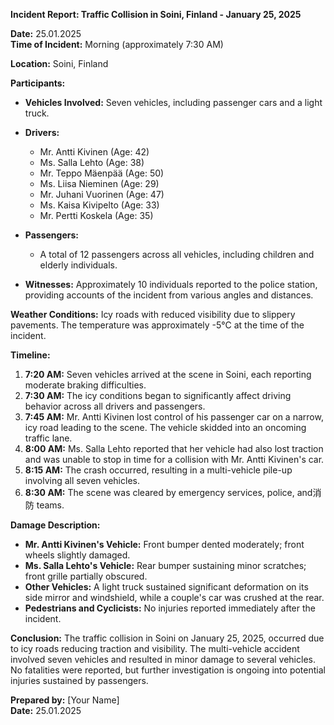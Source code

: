 

**Incident Report: Traffic Collision in Soini, Finland - January 25, 2025**

**Date:** 25.01.2025  
**Time of Incident:** Morning (approximately 7:30 AM)

**Location:** Soini, Finland

**Participants:**
- **Vehicles Involved:** Seven vehicles, including passenger cars and a light truck.
- **Drivers:**
  - Mr. Antti Kivinen (Age: 42)
  - Ms. Salla Lehto (Age: 38)
  - Mr. Teppo Mäenpää (Age: 50)
  - Ms. Liisa Nieminen (Age: 29)
  - Mr. Juhani Vuorinen (Age: 47)
  - Ms. Kaisa Kivipelto (Age: 33)
  - Mr. Pertti Koskela (Age: 35)

- **Passengers:**
  - A total of 12 passengers across all vehicles, including children and elderly individuals.

- **Witnesses:** Approximately 10 individuals reported to the police station, providing accounts of the incident from various angles and distances.

**Weather Conditions:** Icy roads with reduced visibility due to slippery pavements. The temperature was approximately -5°C at the time of the incident.

**Timeline:**
1. **7:20 AM:** Seven vehicles arrived at the scene in Soini, each reporting moderate braking difficulties.
2. **7:30 AM:** The icy conditions began to significantly affect driving behavior across all drivers and passengers.
3. **7:45 AM:** Mr. Antti Kivinen lost control of his passenger car on a narrow, icy road leading to the scene. The vehicle skidded into an oncoming traffic lane.
4. **8:00 AM:** Ms. Salla Lehto reported that her vehicle had also lost traction and was unable to stop in time for a collision with Mr. Antti Kivinen's car.
5. **8:15 AM:** The crash occurred, resulting in a multi-vehicle pile-up involving all seven vehicles.
6. **8:30 AM:** The scene was cleared by emergency services, police, and消防 teams.

**Damage Description:**
- **Mr. Antti Kivinen's Vehicle:** Front bumper dented moderately; front wheels slightly damaged.
- **Ms. Salla Lehto's Vehicle:** Rear bumper sustaining minor scratches; front grille partially obscured.
- **Other Vehicles:** A light truck sustained significant deformation on its side mirror and windshield, while a couple's car was crushed at the rear.
- **Pedestrians and Cyclicists:** No injuries reported immediately after the incident.

**Conclusion:**
The traffic collision in Soini on January 25, 2025, occurred due to icy roads reducing traction and visibility. The multi-vehicle accident involved seven vehicles and resulted in minor damage to several vehicles. No fatalities were reported, but further investigation is ongoing into potential injuries sustained by passengers.

**Prepared by:** [Your Name]  
**Date:** 25.01.2025
